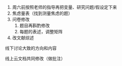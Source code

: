1. 周六前按照老师的指导再把变量、研究问题/假设定下来
2. 焦虑量表（找到测量焦虑的题）
3. 问卷修改
   1. 题目再斟酌修改
   2. 每题的表述，调整矩阵
4. 改文献综述



线下讨论大致的方向和内容

线上云文档共同修改（做批注）
